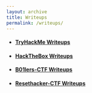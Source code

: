 ```yaml
---
layout: archive
title: Writeups
permalink: /writeups/
---
```


* ####  [TryHackMe Writeups](/_posts/Tryhackme_Page/index.md)

* ####  [HackTheBox Writeups](/_posts/Hackthebox_Page/index.md)

* ####  [B01lers-CTF Writeups](/_posts/ctf/b01lers/index.md)

* ####  [Resethacker-CTF Writeups](/_posts/ctf/resethacker/index.md)
